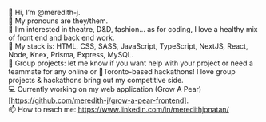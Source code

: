 👋 Hi, I’m @meredith-j.  </br>
🌈 My pronouns are they/them.  </br>
👀 I’m interested in theatre, D&D, fashion... as for coding, I love a healthy mix of front end and back end work. </br>
🌱 My stack is: HTML, CSS, SASS, JavaScript, TypeScript, NextJS, React, Node, Knex, Prisma, Express, MySQL.  </br>
💞️ Group projects: let me know if you want help with your project or need a teammate for any online or 📍Toronto-based hackathons! I love group projects & hackathons bring out my competitive side.  </br>
💻 Currently working on my web application (Grow A Pear)[https://github.com/meredith-j/grow-a-pear-frontend]. </br>
📫 How to reach me: https://www.linkedin.com/in/meredithjonatan/ </br>

<!---
meredith-j/meredith-j is a ✨ special ✨ repository because its `README.md` (this file) appears on your GitHub profile.
You can click the Preview link to take a look at your changes.

line removed: 🤓 Next on my list of languages to learn are: React Native, Python, PostgreSQL.  
--->
